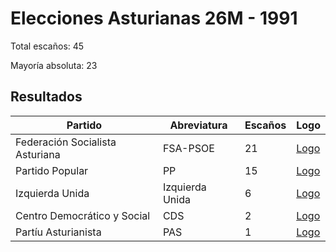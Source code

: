 # Elecciones Asturianas 26M - 1991

Total escaños: 45

Mayoría absoluta: 23

## Resultados

| Partido | Abreviatura | Escaños | Logo |
| - | - | - | - |
| Federación Socialista Asturiana | FSA-PSOE | 21 | [Logo](https://github.com/playzzz/Pactos/blob/master/Logos/PSOE.jpg?raw=true)
| Partido Popular | PP | 15 | [Logo](https://github.com/playzzz/Pactos/blob/master/Logos/PP.jpg?raw=true)
| Izquierda Unida | Izquierda Unida | 6 | [Logo](https://github.com/playzzz/Pactos/blob/master/Logos/IU.jpg?raw=true)
| Centro Democrático y Social | CDS | 2 | [Logo](https://github.com/playzzz/Pactos/blob/master/Logos/CDS.jpg?raw=true)
| Partíu Asturianista | PAS | 1 | [Logo](https://github.com/playzzz/Pactos/blob/master/Logos/PAS.jpg?raw=true)
